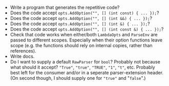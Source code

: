 * Write a program that generates the repetitive code?
* Does the code accept `opts.AddOption("", [] (int const) { ... });`?
* Does the code accept `opts.AddOption("", [] (int &&) { ... });`?
* Does the code accept `opts.AddOption("", [] (int &) { ... });`?
* Does the code accept `opts.AddOption("", [] (int const &) { ... });`?
* Check that code works when either/both `LambdaOpts` and `ParseEnv` are passed to different scopes. Especially when their option functions leave scope (e.g. the functions should rely on internal copies, rather than references).
* Write docs.
* Do I want to supply a default `RawParser` for `bool`? Probably not because what should it accept? `"True"`, `"true"`, `"TRUE"`, `"1"`, `"t"`, etc. Probably best left for the consumer and/or in a seperate parser-extension header. (On second though, I should supply one for `"true"` and "`false`".)
